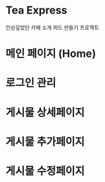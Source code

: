 # Tea Express

인상깊었던 카페 소개 피드 만들기 프로젝트

# 메인 페이지 (Home)

# 로그인 관리
# 게시물 상세페이지

# 게시물 추가페이지

# 게시물 수정페이지
